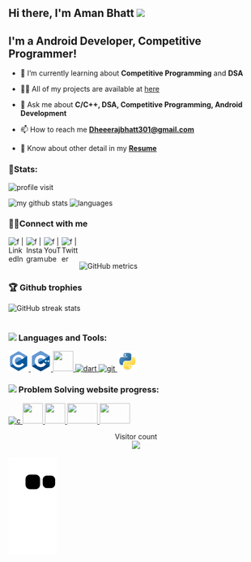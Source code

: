 ## Hi there, I'm Aman Bhatt <img src="https://media.giphy.com/media/hvRJCLFzcasrR4ia7z/giphy.gif" width="25px">

## I'm a Android Developer, Competitive Programmer!

- 🌱 I’m currently learning about **Competitive Programming** and **DSA**

<!-- - 👯 I’m looking to collaborate on **Any Projects as per my skillset** -->

- 👨‍💻 All of my projects are available at [here](https://github.com/bhattaman0001?tab=repositories)


- 💬 Ask me about **C/C++, DSA, Competitive Programming, Android Development**

- 📫 How to reach me **Dheeerajbhatt301@gmail.com**

- 📄 Know about other detail in my **[Resume](https://bit.ly/amanbhatt_resume)**

### 👦Stats:

<div align="left">

![profile visit](https://komarev.com/ghpvc/?username=bhattaman0001) 

<p align="left">
<img src="https://github-readme-stats.vercel.app/api?username=bhattaman0001&show_icons=true&theme=buefy" alt="my github stats" width="420"/>&nbsp;<img src="https://github-readme-stats.vercel.app/api/top-langs/?username=bhattaman0001&layout=compact&theme=buefy" alt="languages" height="165">
</p>
</div>

### 👨‍💻Connect with me

[<img align="left" alt="f | LinkedIn" width="35px" src="https://cdn.jsdelivr.net/npm/simple-icons@v3/icons/linkedin.svg" />][linkedin]
[<img align="left" alt="f | Instagram" width="35px" src="https://cdn.jsdelivr.net/npm/simple-icons@v3/icons/instagram.svg" />][instagram]
[<img  align="left" alt="f | YouTube" width="35px" src="https://cdn.jsdelivr.net/npm/simple-icons@v3/icons/youtube.svg" />][youtube]
[<img align="left"  alt="f | Twitter" width="35px" src="https://cdn.jsdelivr.net/npm/simple-icons@v3/icons/twitter.svg" />][twitter]
<br />
<br />

![GitHub metrics](https://metrics.lecoq.io/bhattaman0001) <br>

### 🏆 Github trophies

![GitHub streak stats](https://github-readme-streak-stats.herokuapp.com/?user=bhattaman0001)  
<br />

### <img src="https://media.giphy.com/media/WUlplcMpOCEmTGBtBW/giphy.gif" width="50"> Languages and Tools:

<p align="left">
	<a href="https://www.cprogramming.com/" target="_blank">
		<img src="https://raw.githubusercontent.com/devicons/devicon/master/icons/c/c-original.svg" alt="c" width="40" height="40"/>
	</a>
	<a href="https://www.w3schools.com/cpp/" target="_blank">
		<img src="https://raw.githubusercontent.com/devicons/devicon/master/icons/cplusplus/cplusplus-original.svg" alt="cplusplus" width="40" height="40"/>
	</a>
	<a href="https://www.java.com/en/" target="_blank">
		<img src="https://raw.githubusercontent.com/yurijserrano/Github-Profile-Readme-Logos/f994c418a134b58c4aec11152f6a4a33fa89da26/programming%20languages/java.svg" width="40" height="40"/>
	</a>
	<a href="https://kotlinlang.org/" target="_blank">
		<img src="https://raw.githubusercontent.com/yurijserrano/Github-Profile-Readme-Logos/f994c418a134b58c4aec11152f6a4a33fa89da26/programming%20languages/kotlin.svg" alt="dart" width="40" height="40"/>
	</a>	
	<a href="https://git-scm.com/" target="_blank">
		<img src="https://www.vectorlogo.zone/logos/git-scm/git-scm-icon.svg" alt="git" width="40" height="40"/>
	</a>
	<a href="https://www.python.org" target="_blank">
		<img src="https://raw.githubusercontent.com/devicons/devicon/master/icons/python/python-original.svg" alt="python" width="40" height="40"/>
	</a>
</p>

### <img src="https://media.giphy.com/media/5h0piMX8ku0xj97W0t/giphy.gif" width="50"> Problem Solving website progress:

<p align="left">
	<a href="https://leetcode.com/Aman20306/" target="_blank">
		<img src="https://media.glassdoor.com/sqll/1763822/leetcode-squarelogo-1524799041565.png" alt="c" width="40" height="40"/>
	</a>
	<a href="https://codeforces.com/profile/bhattaman0001" target="_blank">
		<img src="https://image.winudf.com/v2/image/Y29tLlNvZnRUZWNocy5Db2RlRm9yY2VzX2ljb25fMF9jOTA3NjNhMA/icon.png?w=170&fakeurl=1"  width="40" height="40"/>
	</a>
	<a href="https://auth.geeksforgeeks.org/user/aman_bhatt_02/practice" target="_blank">
		<img src="https://media.geeksforgeeks.org/wp-content/uploads/20210915115837/gfg3-300x300.png" width="40" height="40"/>
	</a>
	<a href="https://www.codechef.com/users/aman_bhatt_02" target="_blank">
		<img src="https://img.shields.io/badge/CodeChef-%23964B00.svg?style=for-the-badge&logo=CodeChef&logoColor=white" width="60" height="40"/>
	</a>
	<a href="https://atcoder.jp/users/Bhattaman0001" target="_blank">
		<img src="https://user-images.githubusercontent.com/63050133/151978916-3b2ea906-152e-4e09-b2ed-250c08498b6d.png" width="60" height="40"/>
	</a>
</p>

[instagram]: https://www.instagram.com/iamamanbhatt/
[linkedin]: https://www.linkedin.com/in/iamamanbhatt/
[twitter]:   https://twitter.com/AmanBha87580240
[youtube]:   https://www.youtube.com/channel/UCfXLQjdgR4L4pf_jrseKUhg

<p align="center"> 
  Visitor count<br>
  <img src="https://profile-counter.glitch.me/bhattaman0001/count.svg" />
</p>

![Snake animation](https://github.com/bhattaman0001/bhattaman0001/blob/output/github-contribution-grid-snake.svg)
